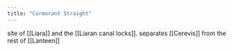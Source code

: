 ```yaml
---
title: "Cormorant Straight"
---
```


site of [[Liara]] and the [[Liaran canal locks]]. separates [[Cerevis]] from the rest of [[Lanteen]]
